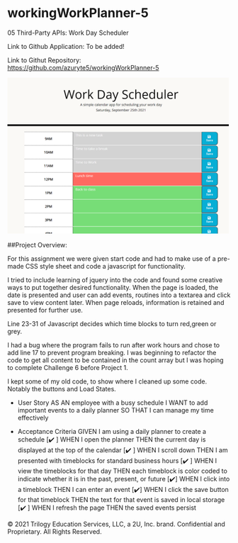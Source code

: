 # workingWorkPlanner-5
05 Third-Party APIs: Work Day Scheduler

Link to Github Application: To be added!

Link to Githut Repository: https://github.com/azuryte5/workingWorkPlanner-5

<img src="assets/images/Screenshot5.png" alt="Work day planner" width="500" style="max-width: 100%;">

##Project Overview:

For this assignment we were given start code and had to make use of a pre-made CSS style sheet and code a javascript for functionality.

I tried to include learning of jquery into the code and found some creative ways to put together desired functionality. When the page is loaded, the date is presented and user can add events, routines into a textarea and click save to view content later. When page reloads, information is retained and presented for further use. 

Line 23-31 of Javascript decides which time blocks to turn red,green or grey. 

I had a bug where the program fails to run after work hours and chose to add line 17 to prevent program breaking. I was beginning to refactor the code to get all content to be contained in the count array but I was hoping to complete Challenge 6 before Project 1. 

I kept some of my old code, to show where I cleaned up some code. Notably the buttons and Load States.


* User Story
AS AN employee with a busy schedule
I WANT to add important events to a daily planner
SO THAT I can manage my time effectively

* Acceptance Criteria
GIVEN I am using a daily planner to create a schedule
[✔️ ] WHEN I open the planner
THEN the current day is displayed at the top of the calendar
[✔️ ] WHEN I scroll down
THEN I am presented with timeblocks for standard business hours
[✔️ ] WHEN I view the timeblocks for that day
THEN each timeblock is color coded to indicate whether it is in the past, present, or future
[✔️] WHEN I click into a timeblock
THEN I can enter an event
[✔️] WHEN I click the save button for that timeblock
THEN the text for that event is saved in local storage
[✔️ ] WHEN I refresh the page
THEN the saved events persist



© 2021 Trilogy Education Services, LLC, a 2U, Inc. brand. Confidential and Proprietary. All Rights Reserved.